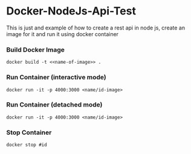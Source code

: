 # Docker-NodeJs-Api-Test
This is just and example of how to create a rest api in node js, create an image for it and run it using docker container
### Build Docker Image
```
docker build -t <<name-of-image>> .
```

### Run Container (interactive mode)
```
docker run -it -p 4000:3000 <name/id-image>
```


### Run Container (detached mode)
```
docker run -it -p 4000:3000 <name/id-image>
```

### Stop Container
```
docker stop #id
```

